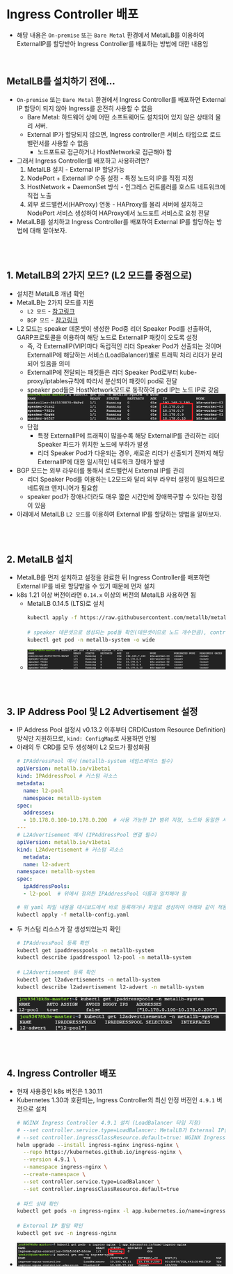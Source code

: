 # Ingress Controller 배포
* 해당 내용은 `On-premise` 또는 `Bare Metal` 환경에서 MetalLB를 이용하여 ExternalIP를 할당받아 Ingress Controller를 배포하는 방법에 대한 내용임

<br>

## MetalLB를 설치하기 전에...
* `On-premise` 또는 `Bare Metal` 환경에서 Ingress Controller를 배포하면 External IP 할당이 되지 않아 Ingress를 온전히 사용할 수 없음
  * Bare Metal: 하드웨어 상에 어떤 소프트웨어도 설치되어 있지 않은 상태의 물리 서버.
  * External IP가 할당되지 않으면, Ingress controller은 서비스 타입으로 로드밸런서를 사용할 수 없음
    * 노드포트로 접근하거나 HostNetwork로 접근해야 함
* 그래서 Ingress Controller를 배포하고 사용하려면?
   1. MetalLB 설치 - External IP 할당가능
   2. NodePort + External IP 수동 설정 - 특정 노드의 IP를 직접 지정
   3. HostNetwork + DaemonSet 방식 - 인그레스 컨트롤러를 호스트 네트워크에 직접 노출
   4. 외부 로드밸런서(HAProxy) 연동 - HAProxy를 물리 서버에 설치하고 NodePort 서비스 생성하여 HAProxy에서 노드포트 서비스로 요청 전달
* MetalLB를 설치하고 Ingress Controller를 배포하여 External IP를 할당하는 방법에 대해 알아보자.

<br><br>

## 1. MetalLB의 2가지 모드? (L2 모드를 중점으로)
* 설치전 MetalLB 개념 확인
* MetalLB는 2가지 모드를 지원
  * `L2 모드` - [참고링크](https://malwareanalysis.tistory.com/271)
  * `BGP 모드` - [참고링크](https://malwareanalysis.tistory.com/272)
* L2 모드는 speaker 데몬셋이 생성한 Pod중 리더 Speaker Pod를 선출하여, GARP프로토콜을 이용하여 해당 노드로 ExternalIP 패킷이 오도록 설정
  * 즉, 각 ExternalIP(VIP)마다 독립적인 리더 Speaker Pod가 선출되는 것이며 ExternalIP에 해당하는 서비스(LoadBalancer)별로 트래픽 처리 리더가 분리되어 있음을 의미
  * ExternalIP에 전달되는 패킷들은 리더 Speaker Pod로부터 kube-proxy/iptables규칙에 따라서 분산되어 패킷이 pod로 전달
  * speaker pod들은 HostNetwork모드로 동작하여 pod IP는 노드 IP로 갖음
  * ![](2025-04-04-21-47-49.png)
  * 단점
    * 특정 ExternalIP에 트래픽이 많을수록 해당 ExternalIP를 관리하는 리더 Speaker 파드가 위치한 노드에 부하가 발생
    * 리더 Speaker Pod가 다운되는 경우, 새로운 리더가 선출되기 전까지 해당 ExternalIP에 대한 일시적인 네트워크 장애가 발생
* BGP 모드는 외부 라우터를 통해서 로드밸런서 External IP를 관리
  * 리더 Speaker Pod를 이용하는 L2모드와 달리 외부 라우터 설정이 필요하므로 네트워크 엔지니어가 필요함
  * speaker pod가 장애나더라도 매우 짧은 시간안에 장애복구할 수 있다는 장점이 있음
* 아래에서 MetalLB `L2 모드`를 이용하여 External IP를 할당하는 방법을 알아보자.

<br><br>

## 2. MetalLB 설치
* MetalLB를 먼저 설치하고 설정을 완료한 뒤 Ingress Controller를 배포하면 External IP를 바로 할당받을 수 있기 때문에 먼저 설치
* k8s 1.21 이상 버전이라면 `0.14.x` 이상의 버전의 MetalLB 사용하면 됨
  * MetalLB 0.14.5 (LTS)로 설치
    ```sh
    kubectl apply -f https://raw.githubusercontent.com/metallb/metallb/v0.14.5/config/manifests/metallb-native.yaml
    
    # speaker 데몬셋으로 생성되는 pod들 확인(데몬셋이므로 노드 개수만큼), controller 생성 확인
    kubectl get pod -n metallb-system -o wide
    ```
  * ![](2025-04-04-21-14-28.png)

<br><br>

## 3. IP Address Pool 및 L2 Advertisement 설정
* IP Address Pool 설정시 v0.13.2 이후부터 CRD(Custom Resource Definition) 방식만 지원하므로, `kind: ConfigMap`로 사용하면 안됨
* 아래의 두 CRD를 모두 생성해야 L2 모드가 활성화됨
    ```yaml
    # IPAddressPool 예시 (metallb-system 네임스페이스 필수)
    apiVersion: metallb.io/v1beta1
    kind: IPAddressPool # 커스텀 리소스
    metadata:
      name: l2-pool
      namespace: metallb-system
    spec:
      addresses:
      - 10.178.0.100-10.178.0.200  # 사용 가능한 IP 범위 지정, 노드와 동일한 서브넷으로 IP범위를 지정해야 함!!
    ---
    # L2Advertisement 예시 (IPAddressPool 연결 필수)
    apiVersion: metallb.io/v1beta1
    kind: L2Advertisement # 커스텀 리소스
      metadata:
      name: l2-advert
    namespace: metallb-system
    spec:
      ipAddressPools:
      - l2-pool  # 위에서 정의한 IPAddressPool 이름과 일치해야 함
    ```
    ```sh
    # 위 yaml 파일 내용을 대시보드에서 바로 등록하거나 파일로 생성하여 아래와 같이 적용하면 됨
    kubectl apply -f metallb-config.yaml
    ```
* 두 커스텀 리소스가 잘 생성되었는지 확인
    ```sh
    # IPAddressPool 등록 확인
    kubectl get ipaddresspools -n metallb-system
    kubectl describe ipaddresspool l2-pool -n metallb-system

    # L2Advertisement 등록 확인
    kubectl get l2advertisements -n metallb-system
    kubectl describe l2advertisement l2-advert -n metallb-system
    ```
* ![](2025-04-04-22-23-25.png)
* ![](2025-04-04-22-23-59.png)

<br><br>

## 4. Ingress Controller 배포
* 현재 사용중인 k8s 버전은 1.30.11
* Kubernetes 1.30과 호환되는, Ingress Controller의 최신 안정 버전인 `4.9.1` 버전으로 설치
    ```sh
    # NGINX Ingress Controller 4.9.1 설치 (LoadBalancer 타입 지정)
    # --set controller.service.type=LoadBalancer: MetalLB가 External IP를 할당하도록 설정
    # --set controller.ingressClassResource.default=true: NGINX Ingress Controller를 클러스터의 기본 IngressClass로 설정
    helm upgrade --install ingress-nginx ingress-nginx \
      --repo https://kubernetes.github.io/ingress-nginx \
      --version 4.9.1 \
      --namespace ingress-nginx \
      --create-namespace \
      --set controller.service.type=LoadBalancer \
      --set controller.ingressClassResource.default=true

    # 파드 상태 확인
    kubectl get pods -n ingress-nginx -l app.kubernetes.io/name=ingress-nginx

    # External IP 할당 확인
    kubectl get svc -n ingress-nginx
    ```
* ![](2025-04-04-22-47-50.png)
